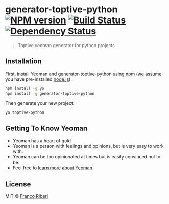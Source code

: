 # generator-toptive-python [![NPM version][npm-image]][npm-url] [![Build Status][travis-image]][travis-url] [![Dependency Status][daviddm-image]][daviddm-url]
> Toptive yeoman generator for python projects

## Installation

First, install [Yeoman](http://yeoman.io) and generator-toptive-python using [npm](https://www.npmjs.com/) (we assume you have pre-installed [node.js](https://nodejs.org/)).

```bash
npm install -g yo
npm install -g generator-toptive-python
```

Then generate your new project:

```bash
yo toptive-python
```

## Getting To Know Yeoman

 * Yeoman has a heart of gold.
 * Yeoman is a person with feelings and opinions, but is very easy to work with.
 * Yeoman can be too opinionated at times but is easily convinced not to be.
 * Feel free to [learn more about Yeoman](http://yeoman.io/).

## License

MIT © [Franco Riberi](https://fgriberi.github.io/)


[npm-image]: https://badge.fury.io/js/generator-toptive-python.svg
[npm-url]: https://npmjs.org/package/generator-toptive-python
[travis-image]: https://travis-ci.org/fgriberi/generator-toptive-python.svg?branch=master
[travis-url]: https://travis-ci.org/fgriberi/generator-toptive-python
[daviddm-image]: https://david-dm.org/fgriberi/generator-toptive-python.svg?theme=shields.io
[daviddm-url]: https://david-dm.org/fgriberi/generator-toptive-python
